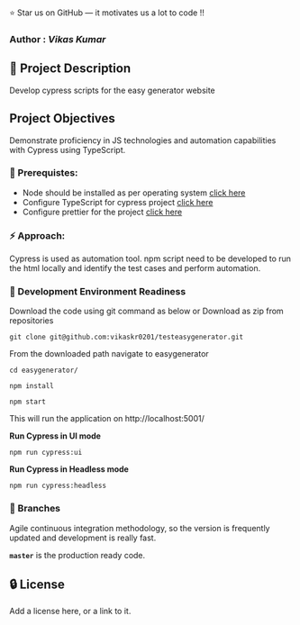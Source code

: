 
:star: Star us on GitHub — it motivates us a lot to code !!
### Author : _Vikas Kumar_

##  :beginner: Project Description 
Develop cypress scripts for the easy generator website
## Project Objectives 
Demonstrate proficiency in JS technologies and automation capabilities with Cypress using TypeScript. 

### :notebook: Prerequistes:
 - Node should be installed as per operating system [click here](https://nodejs.org/en/download/package-manager)<br/>
 - Configure TypeScript for cypress project [click here](https://docs.cypress.io/guides/tooling/typescript-support)<br/>
 - Configure prettier for the project [click here](https://prettier.io/)<br/>

###  :zap: Approach: 

Cypress  is used as automation tool. npm script need to be developed to run the html locally and identify the test cases and perform automation. <br/>


###  :nut_and_bolt: Development Environment Readiness 

Download the code using git command as below or Download as zip from repositories<br/>
```
git clone git@github.com:vikaskr0201/testeasygenerator.git
```
From the downloaded path navigate to easygenerator<br/>
```
cd easygenerator/

```

``` 
npm install

```

```
npm start 

```
This will run the application on http://localhost:5001/ <br/>

**Run Cypress in UI mode**
```
npm run cypress:ui

```
**Run Cypress in Headless mode**

```
npm run cypress:headless

```

### :cactus: Branches

 Agile continuous integration methodology, so the version is frequently updated and development is really fast.<br/>

**`master`** is the production ready code.

##  :lock: License
Add a license here, or a link to it.






